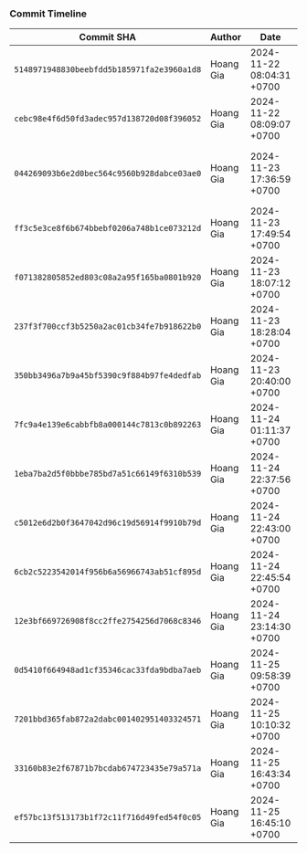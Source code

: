 ### Commit Timeline

| Commit SHA | Author | Date | Message |
|------------|--------|------|---------|
| `5148971948830beebfdd5b185971fa2e3960a1d8` | Hoang Gia | 2024-11-22 08:04:31 +0700 | Update for Language changed |
| `cebc98e4f6d50fd3adec957d138720d08f396052` | Hoang Gia | 2024-11-22 08:09:07 +0700 | Update TIMELINE.md |
| `044269093b6e2d0bec564c9560b928dabce03ae0` | Hoang Gia | 2024-11-23 17:36:59 +0700 | Update & fix timeout error for 'Dynamic Content Scraping' |
| `ff3c5e3ce8f6b674bbebf0206a748b1ce073212d` | Hoang Gia | 2024-11-23 17:49:54 +0700 | Update TIMELINE.md |
| `f071382805852ed803c08a2a95f165ba0801b920` | Hoang Gia | 2024-11-23 18:07:12 +0700 | Update README.md |
| `237f3f700ccf3b5250a2ac01cb34fe7b918622b0` | Hoang Gia | 2024-11-23 18:28:04 +0700 | Update README.md |
| `350bb3496a7b9a45bf5390c9f884b97fe4dedfab` | Hoang Gia | 2024-11-23 20:40:00 +0700 | Update README.md |
| `7fc9a4e139e6cabbfb8a000144c7813c0b892263` | Hoang Gia | 2024-11-24 01:11:37 +0700 | Update README.md |
| `1eba7ba2d5f0bbbe785bd7a51c66149f6310b539` | Hoang Gia | 2024-11-24 22:37:56 +0700 | Update README.md |
| `c5012e6d2b0f3647042d96c19d56914f9910b79d` | Hoang Gia | 2024-11-24 22:43:00 +0700 | Update README.md |
| `6cb2c5223542014f956b6a56966743ab51cf895d` | Hoang Gia | 2024-11-24 22:45:54 +0700 | Update README.md |
| `12e3bf669726908f8cc2ffe2754256d7068c8346` | Hoang Gia | 2024-11-24 23:14:30 +0700 | Update README.md |
| `0d5410f664948ad1cf35346cac33fda9bdba7aeb` | Hoang Gia | 2024-11-25 09:58:39 +0700 | Update README.md |
| `7201bbd365fab872a2dabc001402951403324571` | Hoang Gia | 2024-11-25 10:10:32 +0700 | Update README.md |
| `33160b83e2f67871b7bcdab674723435e79a571a` | Hoang Gia | 2024-11-25 16:43:34 +0700 | Update README.md |
| `ef57bc13f513173b1f72c11f716d49fed54f0c05` | Hoang Gia | 2024-11-25 16:45:10 +0700 | Update TIMELINE.md |